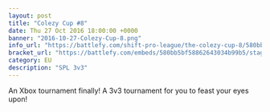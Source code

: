 ```yaml
---
layout: post
title: "Colezy Cup #8"
date: Thu 27 Oct 2016 18:00:00 +0000
banner: "2016-10-27-Colezy-Cup-8.png"
info_url: "https://battlefy.com/shift-pro-league/the-colezy-cup-8/580bb5bf58862643034b99b5/info"
bracket_url: "https://battlefy.com/embeds/580bb5bf58862643034b99b5/stage/580bb5bf58862643034b99b6"
category: EU
description: "SPL 3v3"
---
```


An Xbox tournament finally! A 3v3 tournament for you to feast your eyes upon!
